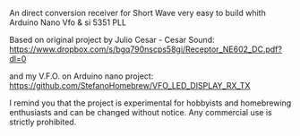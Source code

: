 An direct conversion receiver for Short Wave very easy to build whith Arduino Nano Vfo & si 5351 PLL 

Based on original project by Julio Cesar - Cesar Sound:
https://www.dropbox.com/s/bgq790nscps58gi/Receptor_NE602_DC.pdf?dl=0

and my V.F.O. on Arduino nano project: https://github.com/StefanoHomebrew/VFO_LED_DISPLAY_RX_TX

 I remind you that the project is experimental for hobbyists and homebrewing enthusiasts and can be changed without notice. Any commercial use is strictly prohibited.

